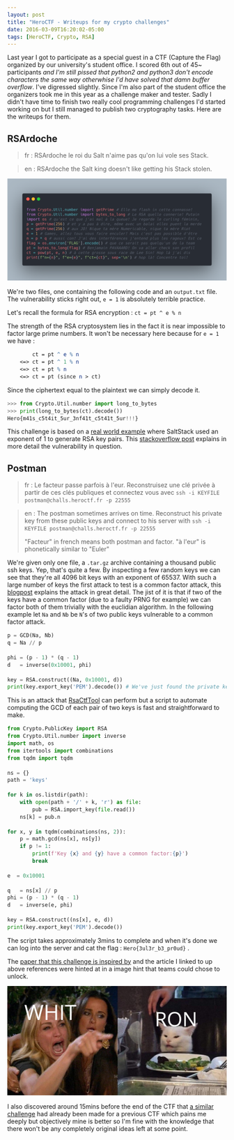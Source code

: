 ```yaml
---
layout: post
title: "HeroCTF - Writeups for my crypto challenges"
date: 2016-03-09T16:20:02-05:00
tags: [HeroCTF, Crypto, RSA]
---
```


Last year I got to participate as a special guest in a CTF (Capture the Flag) organized by our university's student office. I scored 6th out of 45~ participants *and I'm still pissed that python2 and python3 don't encode characters the same way otherwhise I'd have solved that damn buffer overflow*. I've digressed slightly. Since I'm also part of the student office the organizers took me in this year as a challenge maker and tester. Sadly I didn't have time to finish two really cool programming challenges I'd started working on but I still managed to publish two cryptography tasks. Here are the writeups for them.



## RSArdoche

> fr : RSArdoche le roi du Salt n'aime pas qu'on lui vole ses Stack.

> en : RSArdoche the Salt king doesn't like getting his Stack stolen.

![](/assets/images/rsardoche.png)

We're two files, one containing the following code and an `output.txt` file. The vulnerability sticks right out, `e = 1` is absolutely terrible practice. 

Let's recall the formula for RSA encryption : `ct = pt ^ e % n`

The strength of the RSA cryptosystem lies in the fact it is near impossible to factor large prime numbers. It won't be necessary here because for `e = 1` we have :

```mathematica
        ct = pt ^ e % n
    <=> ct = pt ^ 1 % n
    <=> ct = pt % n
    <=> ct = pt (since n > ct)
```

Since the ciphertext equal to the plaintext we can simply decode it.

```python
>>> from Crypto.Util.number import long_to_bytes
>>> print(long_to_bytes(ct).decode())
Hero{m41s_c5t4it_5ur_3nf41t_c5t41t_5ur!!!}
```

This challenge is based on a [real world example](https://www.cryptofails.com/post/70059600123/saltstack-rsa-e-d-1) where SaltStack used an exponent of 1 to generate RSA key pairs. This [stackoverflow post](https://stackoverflow.com/questions/17490282/why-is-this-commit-that-sets-the-rsa-public-exponent-to-1-problematic) explains in more detail the vulnerability in question.



## Postman

> fr : Le facteur passe parfois à l'eur. Reconstruisez une clé privée à partir de ces clés publiques et connectez vous avec `ssh -i KEYFILE postman@challs.heroctf.fr -p 22555`

> en : The postman sometimes arrives on time. Reconstruct his private key from these public keys and connect to his server with `ssh -i KEYFILE postman@challs.heroctf.fr -p 22555`
>
> "Facteur" in french means both postman and factor. "à l'eur" is phonetically similar to "Euler" 

We're given only one file, a `.tar.gz` archive containing a thousand public ssh keys. Yep, that's quite a few. By inspecting a few random keys we can see that they're all 4096 bit keys with an exponent of 65537. With such a large number of keys the first attack to test is a common factor attack, this [blogpost](http://www.loyalty.org/~schoen/rsa/) explains the attack in great detail. The jist of it is that if two of the keys have a common factor (due to a faulty PRNG for example) we can factor both of them trivially with the euclidian algorithm. In the following example let `Na` and `Nb` be `N`'s of two public keys vulnerable to a common factor attack. 

```python
p = GCD(Na, Nb)
q = Na // p

phi = (p - 1) * (q - 1)
d   = inverse(0x10001, phi)

key = RSA.construct((Na, 0x10001, d))
print(key.export_key('PEM').decode()) # We've just found the private key
```

This is an attack that [RsaCtfTool](https://github.com/Ganapati/RsaCtfTool) can perform but a script to automate computing the GCD of each pair of two keys is fast and straightforward to make.

```python
from Crypto.PublicKey import RSA
from Crypto.Util.number import inverse
import math, os
from itertools import combinations
from tqdm import tqdm

ns = {}
path = 'keys'

for k in os.listdir(path):
	with open(path + '/' + k, 'r') as file:
		pub = RSA.import_key(file.read())
	ns[k] = pub.n

for x, y in tqdm(combinations(ns, 2)):
	p = math.gcd(ns[x], ns[y])
	if p != 1:
		print(f'Key {x} and {y} have a common factor:{p}')
		break
		
e  = 0x10001

q   = ns[x] // p
phi = (p - 1) * (q - 1)
d   = inverse(e, phi)

key = RSA.construct((ns[x], e, d))
print(key.export_key('PEM').decode())
```

The script takes approximately 3mins to complete and when it's done we can log into the server and cat the flag : ``Hero{3ul3r_b3_pr0ud}`` .

The [paper that this challenge is inspired by](https://eprint.iacr.org/2012/064.pdf) and the article I linked to up above references were hinted at in a image hint that teams could chose to unlock.

![](/assets/images/hint-postman.jpg)

I also discovered around 15mins before the end of the CTF that [a similar challenge](https://ctftime.org/writeup/14021) had already been made for a previous CTF which pains me deeply but objectively mine is better so I'm fine with the knowledge that there won't be any completely original ideas left at some point.  

